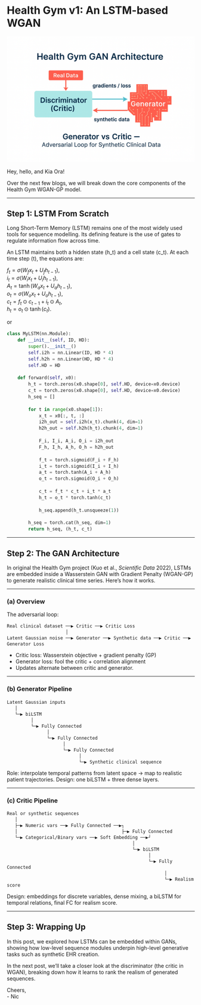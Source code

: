 # Health Gym v1: An LSTM-based WGAN

<img src="ImageStuff/ZFig036_WganV1Logo.png" width="600"/>  

Hey, hello, and Kia Ora!

Over the next few blogs, we will break down the core components of the Health Gym WGAN-GP model.

---

## Step 1: LSTM From Scratch

Long Short-Term Memory (LSTM) remains one of the most widely used tools for sequence modelling. Its defining feature is the use of gates to regulate information flow across time.

An LSTM maintains both a hidden state (h_t) and a cell state (c_t). At each time step (t), the equations are:

$f_t = \sigma(W_f x_t + U_f h_{t-1}),$ \
$i_t = \sigma(W_i x_t + U_i h_{t-1}),$ \
$A_t = \tanh(W_a x_t + U_a h_{t-1}),$ \
$o_t = \sigma(W_o x_t + U_o h_{t-1}),$ \
$c_t = f_t \odot c_{t-1} + i_t \odot A_t,$ \
$h_t = o_t \odot \tanh(c_t).$

or

```python
class MyLSTM(nn.Module):
    def __init__(self, ID, HD):
        super().__init__()
        self.i2h = nn.Linear(ID, HD * 4)
        self.h2h = nn.Linear(HD, HD * 4)
        self.HD = HD

    def forward(self, x0):
        h_t = torch.zeros(x0.shape[0], self.HD, device=x0.device)
        c_t = torch.zeros(x0.shape[0], self.HD, device=x0.device)
        h_seq = []

        for t in range(x0.shape[1]):
            x_t = x0[:, t, :]
            i2h_out = self.i2h(x_t).chunk(4, dim=1)
            h2h_out = self.h2h(h_t).chunk(4, dim=1)

            F_i, I_i, A_i, O_i = i2h_out
            F_h, I_h, A_h, O_h = h2h_out

            f_t = torch.sigmoid(F_i + F_h)
            i_t = torch.sigmoid(I_i + I_h)
            a_t = torch.tanh(A_i + A_h)
            o_t = torch.sigmoid(O_i + O_h)

            c_t = f_t * c_t + i_t * a_t
            h_t = o_t * torch.tanh(c_t)

            h_seq.append(h_t.unsqueeze(1))

        h_seq = torch.cat(h_seq, dim=1)
        return h_seq, (h_t, c_t)
```

---

## Step 2: The GAN Architecture

In original the Health Gym project (Kuo et al., *Scientific Data* 2022), LSTMs are embedded inside a Wasserstein GAN with Gradient Penalty (WGAN-GP) to generate realistic clinical time series. Here’s how it works.

---

### (a) Overview

The adversarial loop:

```
Real clinical dataset ──▶ Critic ──▶ Critic Loss
                      │
Latent Gaussian noise ──▶ Generator ──▶ Synthetic data ──▶ Critic ──▶ Generator Loss
```

* Critic loss: Wasserstein objective + gradient penalty (GP)
* Generator loss: fool the critic + correlation alignment
* Updates alternate between critic and generator.

---

### (b) Generator Pipeline

```
Latent Gaussian inputs
   │
   └─▶ biLSTM
         │
         └─▶ Fully Connected
               │
               └─▶ Fully Connected
                     │
                     └─▶ Fully Connected
                           │
                           └─▶ Synthetic clinical sequence
```

Role: interpolate temporal patterns from latent space → map to realistic patient trajectories.
Design: one biLSTM + three dense layers.

---

### (c) Critic Pipeline

```
Real or synthetic sequences
   │
   ├─▶ Numeric vars ──▶ Fully Connected ──▶┐
   │                                       ├─▶ Fully Connected
   └─▶ Categorical/Binary vars ──▶ Soft Embedding ──▶┘
                                               │
                                               └─▶ biLSTM
                                                     │
                                                     └─▶ Fully Connected
                                                           │
                                                           └─▶ Realism score
```

Design: embeddings for discrete variables, dense mixing, a biLSTM for temporal relations, final FC for realism score.

---

## Step 3: Wrapping Up

In this post, we explored how LSTMs can be embedded within GANs, showing how low-level sequence modules underpin high-level generative tasks such as synthetic EHR creation.

In the next post, we’ll take a closer look at the discriminator (the critic in WGAN), breaking down how it learns to rank the realism of generated sequences.

Cheers,</br>
\- Nic

